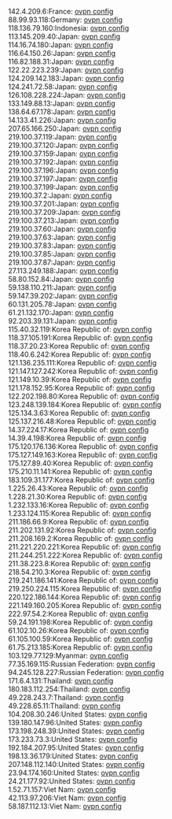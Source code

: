 142.4.209.6:France: [ovpn config](vpn/142_4_209_6.ovpn)  
88.99.93.118:Germany: [ovpn config](vpn/88_99_93_118.ovpn)  
118.136.79.160:Indonesia: [ovpn config](vpn/118_136_79_160.ovpn)  
113.145.209.40:Japan: [ovpn config](vpn/113_145_209_40.ovpn)  
114.16.74.180:Japan: [ovpn config](vpn/114_16_74_180.ovpn)  
116.64.150.26:Japan: [ovpn config](vpn/116_64_150_26.ovpn)  
116.82.188.31:Japan: [ovpn config](vpn/116_82_188_31.ovpn)  
122.22.223.239:Japan: [ovpn config](vpn/122_22_223_239.ovpn)  
124.209.142.183:Japan: [ovpn config](vpn/124_209_142_183.ovpn)  
124.241.72.58:Japan: [ovpn config](vpn/124_241_72_58.ovpn)  
126.108.228.224:Japan: [ovpn config](vpn/126_108_228_224.ovpn)  
133.149.88.13:Japan: [ovpn config](vpn/133_149_88_13.ovpn)  
138.64.67.178:Japan: [ovpn config](vpn/138_64_67_178.ovpn)  
14.133.41.226:Japan: [ovpn config](vpn/14_133_41_226.ovpn)  
207.65.166.250:Japan: [ovpn config](vpn/207_65_166_250.ovpn)  
219.100.37.119:Japan: [ovpn config](vpn/219_100_37_119.ovpn)  
219.100.37.120:Japan: [ovpn config](vpn/219_100_37_120.ovpn)  
219.100.37.159:Japan: [ovpn config](vpn/219_100_37_159.ovpn)  
219.100.37.192:Japan: [ovpn config](vpn/219_100_37_192.ovpn)  
219.100.37.196:Japan: [ovpn config](vpn/219_100_37_196.ovpn)  
219.100.37.197:Japan: [ovpn config](vpn/219_100_37_197.ovpn)  
219.100.37.199:Japan: [ovpn config](vpn/219_100_37_199.ovpn)  
219.100.37.2:Japan: [ovpn config](vpn/219_100_37_2.ovpn)  
219.100.37.201:Japan: [ovpn config](vpn/219_100_37_201.ovpn)  
219.100.37.209:Japan: [ovpn config](vpn/219_100_37_209.ovpn)  
219.100.37.213:Japan: [ovpn config](vpn/219_100_37_213.ovpn)  
219.100.37.60:Japan: [ovpn config](vpn/219_100_37_60.ovpn)  
219.100.37.63:Japan: [ovpn config](vpn/219_100_37_63.ovpn)  
219.100.37.83:Japan: [ovpn config](vpn/219_100_37_83.ovpn)  
219.100.37.85:Japan: [ovpn config](vpn/219_100_37_85.ovpn)  
219.100.37.87:Japan: [ovpn config](vpn/219_100_37_87.ovpn)  
27.113.249.188:Japan: [ovpn config](vpn/27_113_249_188.ovpn)  
58.80.152.84:Japan: [ovpn config](vpn/58_80_152_84.ovpn)  
59.138.110.211:Japan: [ovpn config](vpn/59_138_110_211.ovpn)  
59.147.39.202:Japan: [ovpn config](vpn/59_147_39_202.ovpn)  
60.131.205.78:Japan: [ovpn config](vpn/60_131_205_78.ovpn)  
61.21.132.170:Japan: [ovpn config](vpn/61_21_132_170.ovpn)  
92.203.39.131:Japan: [ovpn config](vpn/92_203_39_131.ovpn)  
115.40.32.119:Korea Republic of: [ovpn config](vpn/115_40_32_119.ovpn)  
118.37.105.191:Korea Republic of: [ovpn config](vpn/118_37_105_191.ovpn)  
118.37.20.23:Korea Republic of: [ovpn config](vpn/118_37_20_23.ovpn)  
118.40.6.242:Korea Republic of: [ovpn config](vpn/118_40_6_242.ovpn)  
121.136.235.111:Korea Republic of: [ovpn config](vpn/121_136_235_111.ovpn)  
121.147.127.242:Korea Republic of: [ovpn config](vpn/121_147_127_242.ovpn)  
121.149.10.39:Korea Republic of: [ovpn config](vpn/121_149_10_39.ovpn)  
121.178.152.95:Korea Republic of: [ovpn config](vpn/121_178_152_95.ovpn)  
122.202.198.80:Korea Republic of: [ovpn config](vpn/122_202_198_80.ovpn)  
123.248.139.184:Korea Republic of: [ovpn config](vpn/123_248_139_184.ovpn)  
125.134.3.63:Korea Republic of: [ovpn config](vpn/125_134_3_63.ovpn)  
125.137.216.48:Korea Republic of: [ovpn config](vpn/125_137_216_48.ovpn)  
14.37.224.17:Korea Republic of: [ovpn config](vpn/14_37_224_17.ovpn)  
14.39.4.198:Korea Republic of: [ovpn config](vpn/14_39_4_198.ovpn)  
175.120.176.136:Korea Republic of: [ovpn config](vpn/175_120_176_136.ovpn)  
175.127.149.163:Korea Republic of: [ovpn config](vpn/175_127_149_163.ovpn)  
175.127.89.40:Korea Republic of: [ovpn config](vpn/175_127_89_40.ovpn)  
175.210.11.141:Korea Republic of: [ovpn config](vpn/175_210_11_141.ovpn)  
183.109.31.177:Korea Republic of: [ovpn config](vpn/183_109_31_177.ovpn)  
1.225.26.43:Korea Republic of: [ovpn config](vpn/1_225_26_43.ovpn)  
1.228.21.30:Korea Republic of: [ovpn config](vpn/1_228_21_30.ovpn)  
1.232.133.16:Korea Republic of: [ovpn config](vpn/1_232_133_16.ovpn)  
1.233.124.115:Korea Republic of: [ovpn config](vpn/1_233_124_115.ovpn)  
211.186.66.9:Korea Republic of: [ovpn config](vpn/211_186_66_9.ovpn)  
211.202.131.92:Korea Republic of: [ovpn config](vpn/211_202_131_92.ovpn)  
211.208.169.2:Korea Republic of: [ovpn config](vpn/211_208_169_2.ovpn)  
211.221.220.221:Korea Republic of: [ovpn config](vpn/211_221_220_221.ovpn)  
211.244.251.222:Korea Republic of: [ovpn config](vpn/211_244_251_222.ovpn)  
211.38.223.8:Korea Republic of: [ovpn config](vpn/211_38_223_8.ovpn)  
218.54.210.3:Korea Republic of: [ovpn config](vpn/218_54_210_3.ovpn)  
219.241.186.141:Korea Republic of: [ovpn config](vpn/219_241_186_141.ovpn)  
219.250.224.115:Korea Republic of: [ovpn config](vpn/219_250_224_115.ovpn)  
220.122.186.144:Korea Republic of: [ovpn config](vpn/220_122_186_144.ovpn)  
221.149.160.205:Korea Republic of: [ovpn config](vpn/221_149_160_205.ovpn)  
222.97.54.2:Korea Republic of: [ovpn config](vpn/222_97_54_2.ovpn)  
59.24.191.198:Korea Republic of: [ovpn config](vpn/59_24_191_198.ovpn)  
61.102.10.26:Korea Republic of: [ovpn config](vpn/61_102_10_26.ovpn)  
61.105.100.59:Korea Republic of: [ovpn config](vpn/61_105_100_59.ovpn)  
61.75.213.185:Korea Republic of: [ovpn config](vpn/61_75_213_185.ovpn)  
103.129.77.129:Myanmar: [ovpn config](vpn/103_129_77_129.ovpn)  
77.35.169.115:Russian Federation: [ovpn config](vpn/77_35_169_115.ovpn)  
94.245.128.227:Russian Federation: [ovpn config](vpn/94_245_128_227.ovpn)  
171.6.4.131:Thailand: [ovpn config](vpn/171_6_4_131.ovpn)  
180.183.112.254:Thailand: [ovpn config](vpn/180_183_112_254.ovpn)  
49.228.243.7:Thailand: [ovpn config](vpn/49_228_243_7.ovpn)  
49.228.65.11:Thailand: [ovpn config](vpn/49_228_65_11.ovpn)  
104.208.30.246:United States: [ovpn config](vpn/104_208_30_246.ovpn)  
139.180.147.96:United States: [ovpn config](vpn/139_180_147_96.ovpn)  
173.198.248.39:United States: [ovpn config](vpn/173_198_248_39.ovpn)  
173.233.73.3:United States: [ovpn config](vpn/173_233_73_3.ovpn)  
192.184.207.95:United States: [ovpn config](vpn/192_184_207_95.ovpn)  
198.13.36.179:United States: [ovpn config](vpn/198_13_36_179.ovpn)  
207.148.112.140:United States: [ovpn config](vpn/207_148_112_140.ovpn)  
23.94.174.160:United States: [ovpn config](vpn/23_94_174_160.ovpn)  
24.21.177.92:United States: [ovpn config](vpn/24_21_177_92.ovpn)  
1.52.71.157:Viet Nam: [ovpn config](vpn/1_52_71_157.ovpn)  
42.113.97.206:Viet Nam: [ovpn config](vpn/42_113_97_206.ovpn)  
58.187.112.13:Viet Nam: [ovpn config](vpn/58_187_112_13.ovpn)  

